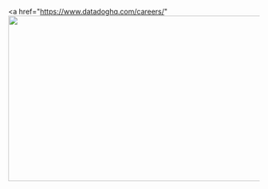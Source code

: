 <a href="https://www.datadoghq.com/careers/" 
<img src="https://imgix.datadoghq.com/img/careers/careers_photos_overview.jpg" width="1000" height="332"></a>
